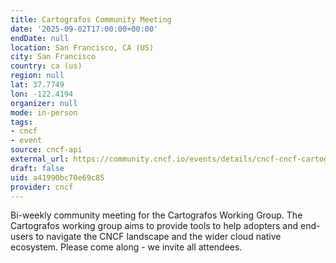 ```yaml
---
title: Cartografos Community Meeting
date: '2025-09-02T17:00:00+00:00'
endDate: null
location: San Francisco, CA (US)
city: San Francisco
country: ca (us)
region: null
lat: 37.7749
lon: -122.4194
organizer: null
mode: in-person
tags:
- cncf
- event
source: cncf-api
external_url: https://community.cncf.io/events/details/cncf-cncf-cartografos-working-group-presents-cartografos-community-meeting-2025-09-02/
draft: false
uid: a41990bc70e69c85
provider: cncf
---
```

Bi-weekly community meeting for the Cartografos Working Group.
The Cartografos working group aims to provide tools to help adopters and end-users to navigate the CNCF landscape and the wider cloud native ecosystem.
Please come along - we invite all attendees.

